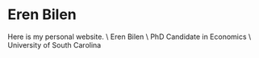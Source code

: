 # Eren Bilen

Here is my personal website. \\
Eren Bilen \\
PhD Candidate in Economics \\
University of South Carolina
 
